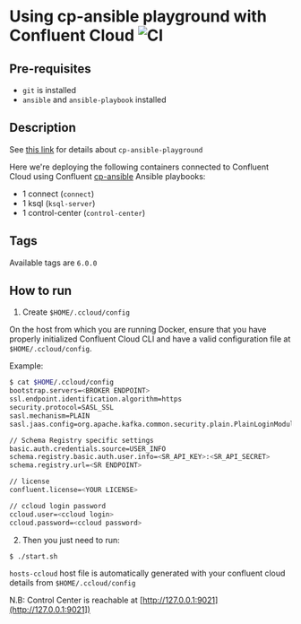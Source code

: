 # Using cp-ansible playground with Confluent Cloud ![CI](https://github.com/vdesabou/cp-ansible-playground/workflows/CI/badge.svg?branch=master)


## Pre-requisites

* `git` is installed
* `ansible` and `ansible-playbook` installed

## Description

See [this link](../../other/cp-ansible-playground/cp-ansible/README.md) for details about `cp-ansible-playground`

Here we're deploying the following containers connected to Confluent Cloud using Confluent [cp-ansible](https://docs.confluent.io/current/installation/installing_cp/cp-ansible.html) Ansible playbooks:

* 1 connect (`connect`)
* 1 ksql (`ksql-server`)
* 1 control-center (`control-center`)

## Tags

Available tags are `6.0.0`

## How to run

1. Create `$HOME/.ccloud/config`

On the host from which you are running Docker, ensure that you have properly initialized Confluent Cloud CLI and have a valid configuration file at `$HOME/.ccloud/config`.

Example:

```bash
$ cat $HOME/.ccloud/config
bootstrap.servers=<BROKER ENDPOINT>
ssl.endpoint.identification.algorithm=https
security.protocol=SASL_SSL
sasl.mechanism=PLAIN
sasl.jaas.config=org.apache.kafka.common.security.plain.PlainLoginModule required username="<API KEY>" password="<API SECRET>";

// Schema Registry specific settings
basic.auth.credentials.source=USER_INFO
schema.registry.basic.auth.user.info=<SR_API_KEY>:<SR_API_SECRET>
schema.registry.url=<SR ENDPOINT>

// license
confluent.license=<YOUR LICENSE>

// ccloud login password
ccloud.user=<ccloud login>
ccloud.password=<ccloud password>
```

2. Then you just need to run:

```
$ ./start.sh
```

`hosts-ccloud` host file is automatically generated with your confluent cloud details from `$HOME/.ccloud/config`


N.B: Control Center is reachable at [http://127.0.0.1:9021](http://127.0.0.1:9021])